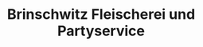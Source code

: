 ---
title: "Brinschwitz Fleischerei und Partyservice"
url: /beverstedt/brinschwitz-fleischerei-und-partyservice/
shop: Metzgerei
---